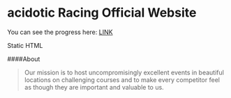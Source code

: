 # acidotic Racing Official Website

You can see the progress here: [LINK](http://thewickedwebdev.github.io/acidotic-racing/)

Static HTML

####About

>Our mission is to host uncompromisingly excellent events in beautiful locations on challenging courses and to make every competitor feel as though they are important and valuable to us.
